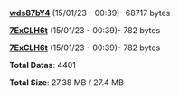 [**wds87bY4**](/data/wds87bY4.txt) (15/01/23 - 00:39)- 68717 bytes

[**7ExCLH6t**](/data/7ExCLH6t.txt) (15/01/23 - 00:39)- 782 bytes

[**7ExCLH6t**](/data/7ExCLH6t.txt) (15/01/23 - 00:39)- 782 bytes

**Total Datas**: 4401

**Total Size**: 27.38 MB / 27.4 MB